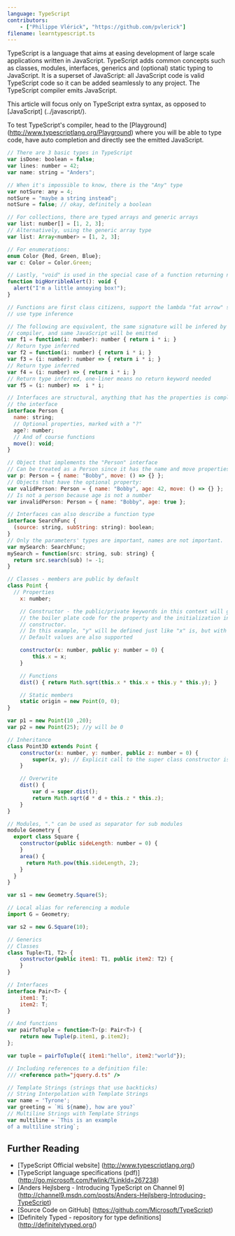 ```yaml
---
language: TypeScript
contributors:
    - ["Philippe Vlérick", "https://github.com/pvlerick"]
filename: learntypescript.ts
---
```


TypeScript is a language that aims at easing development of large scale applications written in JavaScript.
TypeScript adds common concepts such as classes, modules, interfaces, generics and (optional) static typing to JavaScript.
It is a superset of JavaScript: all JavaScript code is valid TypeScript code so it can be added seamlessly to any project. The TypeScript compiler emits JavaScript.

This article will focus only on TypeScript extra syntax, as opposed to [JavaScript] (../javascript/).

To test TypeScript's compiler, head to the [Playground] (http://www.typescriptlang.org/Playground) where you will be able to type code, have auto completion and directly see the emitted JavaScript.

```js
// There are 3 basic types in TypeScript
var isDone: boolean = false;
var lines: number = 42;
var name: string = "Anders";

// When it's impossible to know, there is the "Any" type
var notSure: any = 4;
notSure = "maybe a string instead";
notSure = false; // okay, definitely a boolean

// For collections, there are typed arrays and generic arrays
var list: number[] = [1, 2, 3];
// Alternatively, using the generic array type
var list: Array<number> = [1, 2, 3];

// For enumerations:
enum Color {Red, Green, Blue};
var c: Color = Color.Green;

// Lastly, "void" is used in the special case of a function returning nothing
function bigHorribleAlert(): void {
  alert("I'm a little annoying box!");
}

// Functions are first class citizens, support the lambda "fat arrow" syntax and
// use type inference

// The following are equivalent, the same signature will be infered by the
// compiler, and same JavaScript will be emitted
var f1 = function(i: number): number { return i * i; }
// Return type inferred
var f2 = function(i: number) { return i * i; }
var f3 = (i: number): number => { return i * i; }
// Return type inferred
var f4 = (i: number) => { return i * i; }
// Return type inferred, one-liner means no return keyword needed
var f5 = (i: number) =>  i * i;

// Interfaces are structural, anything that has the properties is compliant with
// the interface
interface Person {
  name: string;
  // Optional properties, marked with a "?"
  age?: number;
  // And of course functions
  move(): void;
}

// Object that implements the "Person" interface
// Can be treated as a Person since it has the name and move properties
var p: Person = { name: "Bobby", move: () => {} };
// Objects that have the optional property:
var validPerson: Person = { name: "Bobby", age: 42, move: () => {} };
// Is not a person because age is not a number
var invalidPerson: Person = { name: "Bobby", age: true };

// Interfaces can also describe a function type
interface SearchFunc {
  (source: string, subString: string): boolean;
}
// Only the parameters' types are important, names are not important.
var mySearch: SearchFunc;
mySearch = function(src: string, sub: string) {
  return src.search(sub) != -1;
}

// Classes - members are public by default
class Point {
  // Properties
    x: number;

    // Constructor - the public/private keywords in this context will generate
    // the boiler plate code for the property and the initialization in the
    // constructor.
    // In this example, "y" will be defined just like "x" is, but with less code
    // Default values are also supported

    constructor(x: number, public y: number = 0) {
        this.x = x;
    }

    // Functions
    dist() { return Math.sqrt(this.x * this.x + this.y * this.y); }

    // Static members
    static origin = new Point(0, 0);
}

var p1 = new Point(10 ,20);
var p2 = new Point(25); //y will be 0

// Inheritance
class Point3D extends Point {
    constructor(x: number, y: number, public z: number = 0) {
        super(x, y); // Explicit call to the super class constructor is mandatory
    }

    // Overwrite
    dist() {
        var d = super.dist();
        return Math.sqrt(d * d + this.z * this.z);
    }
}

// Modules, "." can be used as separator for sub modules
module Geometry {
  export class Square {
    constructor(public sideLength: number = 0) {
    }
    area() {
      return Math.pow(this.sideLength, 2);
    }
  }
}

var s1 = new Geometry.Square(5);

// Local alias for referencing a module
import G = Geometry;

var s2 = new G.Square(10);

// Generics
// Classes
class Tuple<T1, T2> {
    constructor(public item1: T1, public item2: T2) {
    }
}

// Interfaces
interface Pair<T> {
    item1: T;
    item2: T;
}

// And functions
var pairToTuple = function<T>(p: Pair<T>) {
    return new Tuple(p.item1, p.item2);
};

var tuple = pairToTuple({ item1:"hello", item2:"world"});

// Including references to a definition file:
/// <reference path="jquery.d.ts" />

// Template Strings (strings that use backticks)
// String Interpolation with Template Strings
var name = 'Tyrone';
var greeting = `Hi ${name}, how are you?`
// Multiline Strings with Template Strings
var multiline = `This is an example
of a multiline string`;

```

## Further Reading
 * [TypeScript Official website] (http://www.typescriptlang.org/)
 * [TypeScript language specifications (pdf)] (http://go.microsoft.com/fwlink/?LinkId=267238)
 * [Anders Hejlsberg - Introducing TypeScript on Channel 9] (http://channel9.msdn.com/posts/Anders-Hejlsberg-Introducing-TypeScript)
 * [Source Code on GitHub] (https://github.com/Microsoft/TypeScript)
 * [Definitely Typed - repository for type definitions] (http://definitelytyped.org/)
